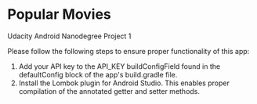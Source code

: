 # Popular Movies
Udacity Android Nanodegree Project 1

Please follow the following steps to ensure proper functionality of this app:

1. Add your API key to the API_KEY buildConfigField found in the defaultConfig block of the app's build.gradle file.
2. Install the Lombok plugin for Android Studio. This enables proper compilation of the annotated getter and setter methods.
